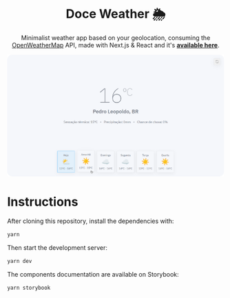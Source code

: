 <h1 align="center">Doce Weather 🌦</h1>

<p align="center">
  Minimalist weather app based on your geolocation, consuming the <a href="https://openweathermap.org">OpenWeatherMap</a> API, made with Next.js & React and it's <a href="https://weather.doceazedo.com"><b>available here</b></a>.
</p>

<p align="center">
  <a href="https://weather.doceazedo.com">
    <img src="public/screenshot.png">
  </a>
</p>

# Instructions

After cloning this repository, install the dependencies with:

```sh
yarn
```

Then start the development server:

```sh
yarn dev
```

The components documentation are available on Storybook:

```sh
yarn storybook
```
